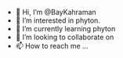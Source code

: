 - 👋 Hi, I’m @BayKahraman
- 👀 I’m interested in phyton.
- 🌱 I’m currently learning phyton
- 💞️ I’m looking to collaborate on
- 📫 How to reach me ...

<!---
BayKahraman/BayKahraman is a ✨ special ✨ repository because its `README.md` (this file) appears on your GitHub profile.
You can click the Preview link to take a look at your changes.
--->
